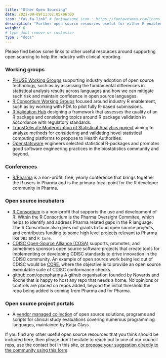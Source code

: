 ```yaml
---
title: "Other Open Sourcing"
date: 2021-09-09T11:02:05+06:00
icon: "fas fa-link" # fontawesome icon : https://fontawesome.com/icons
description: "Further open source resources useful for either R enablement or beyond."
weight: 6
# type dont remove or customize
type : "docs"
---
```


Please find below some links to other useful resources around supporting open sourcing to help the industry with clinical reporting.

### Working groups

* [PHUSE Working Groups](https://advance.hub.phuse.global/wiki/spaces/WEL/overview) supporting industry adoption of open source technology, such as by assessing the fundamental differences in statistical analysis results across languages and how we can mitigate such risk and maintain confidence in open source languages.
* [R Consortium Working Groups](https://r-consortium.org/all-projects/isc-working-groups.html) focused around industry R enablement, such as by working with FDA to pilot fully R-based submissions. 
* [R Validation Hub](https://www.pharmar.org/) designing a framework that assesses the quality of an R package and considering topics around R package validation in accordance with regulatory standards.
* [TransCelerate Modernization of Statistical Analytics project](https://www.transceleratebiopharmainc.com/initiatives/modernization-statistical-analytics/) aiming to analyze methods for considering and validating novel statistical computing platforms to propose to Health Authorities.
* [Openstatsware](https://www.openstatsware.org/) engineers selected statistical R-packages and promotes good software engineering practices in the biostatistics community and beyond.

### Conferences

* [R/Pharma](https://rinpharma.com/) is a non-profit, free, yearly conference that brings together the R users in Pharma and is the primary focal point for the R developer community in Pharma.

### Open source incubators

* [R Consortium](https://www.r-consortium.org/) is a non-profit that supports the use and development of R. Within the R Consortium is the Pharma Oversight Commitee, which helps to identify and address Pharma related gaps in the R language. The R Consortium also gives out grants to fund open source projects, and contributes funding to some high level projects relevant to Pharma like `DBI` and `R Core`.
* [CDISC Open-Source Alliance (COSA)](https://cosa.cdisc.org/) supports, promotes, and sometimes sponsors open source software projects that create tools for implementing or developing CDISC standards to drive innovation in the CDISC community. An example of open source work being led out of CDISC would be [CORE](https://www.cdisc.org/core), where the objective is to provide an open source executable suite of CDISC conformance checks.
* [github.com/openpharma](https://github.com/openpharma) A github organisation founded by Novartis and Roche that is happy to host any repo that needs a home. No opinions or controls are placed on repos added, beyond the initial threshold the repo being added is coming from Pharma and for Pharma. 

### Open source project portals

* A [vendor managed collection](https://www.glacon.eu/portal/overviewVisual.html) of open source solutions, programs and scripts for clinical study evaluations covering numerous programming languages, maintained by Katja Glass.

If you find any other useful open source resources that you think should be included here, then please don't hesitate to reach out to one of our council reps, use the contact bot in this site, [or propose your suggestion directly to the community using this form](https://github.com/pharmaverse/pharmaverse/issues/new?assignees=&labels=enhancement&template=idea.md&title=%5BIdea+-+add+title+here%5D).
